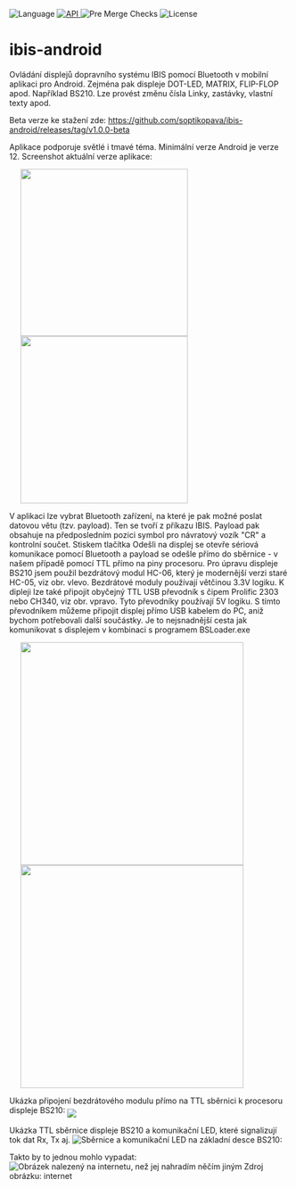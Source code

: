 <p class="markdown-heading" dir="auto">
  <img src="https://camo.githubusercontent.com/55c3be8b5692ac891d01cd59a6cf681e3cf0f8e7334e06d5ed2a69c103791c06/68747470733a2f2f696d672e736869656c64732e696f2f6769746875622f6c616e6775616765732f746f702f636f7274696e69636f2f6b6f746c696e2d616e64726f69642d74656d706c6174653f636f6c6f723d626c7565266c6f676f3d6b6f746c696e" alt="Language" data-canonical-src="https://img.shields.io/github/languages/top/cortinico/kotlin-android-template?color=blue&amp;logo=kotlin" style="max-width: 100%;">
   <a href="https://android-arsenal.com/api?level=31" rel="nofollow"><img alt="API" src="https://camo.githubusercontent.com/0eda703da08220e08354f624a3fc0023f10416a302565c69c3759bf6e0800d40/68747470733a2f2f696d672e736869656c64732e696f2f62616467652f4150492d32312532422d627269676874677265656e2e7376673f7374796c653d666c6174" data-canonical-src="https://img.shields.io/badge/API-31%2B-brightgreen.svg?style=flat" style="max-width: 100%;">
   </a>
   <img src="https://github.com/cortinico/kotlin-android-template/workflows/Pre%20Merge%20Checks/badge.svg" alt="Pre Merge Checks" style="max-width: 100%;">
   <img src="https://camo.githubusercontent.com/796cf4deba8b007685ec9d110ada43bf49df8450c5732b82e692baf8df003df7/68747470733a2f2f696d672e736869656c64732e696f2f6769746875622f6c6963656e73652f636f7274696e69636f2f6b6f746c696e2d616e64726f69642d74656d706c6174652e737667" alt="License" data-canonical-src="https://img.shields.io/github/license/cortinico/kotlin-android-template.svg" style="max-width: 100%;">
</p>

# ibis-android
Ovládání displejů dopravního systému IBIS pomocí Bluetooth v mobilní aplikaci pro Android. Zejména pak displeje DOT-LED, MATRIX, FLIP-FLOP apod. Například BS210. Lze provést změnu čísla Linky, zastávky, vlastní texty apod.

Beta verze ke stažení zde: https://github.com/soptikopava/ibis-android/releases/tag/v1.0.0-beta

Aplikace podporuje světlé i tmavé téma. Minimální verze Android je verze 12. Screenshot aktuální verze aplikace:


<div>
<img src="1710027836653.jpg" width="300" align="middle"  hspace="20"/>
<img src="ibib-android_v1l.jpg" width="300" align="middle"  hspace="20"/>
</div>


V aplikaci lze vybrat Bluetooth zařízení, na které je pak možné poslat datovou větu (tzv. payload). Ten se tvoří z příkazu IBIS. Payload pak obsahuje na předposledním pozici symbol pro návratový vozík "CR" a kontrolní součet.
Stiskem tlačítka Odešli na displej se otevře sériová komunikace pomocí Bluetooth a payload se odešle přímo do sběrnice - v našem případě pomocí TTL přímo na piny procesoru.
Pro úpravu displeje BS210 jsem použil bezdrátový modul HC-06, který je modernější verzi staré HC-05, viz obr. vlevo. Bezdrátové moduly používají větčinou 3.3V logiku. K dipleji lze také připojit obyčejný TTL USB převodník s čipem Prolific 2303 nebo CH340, viz obr. vpravo. Tyto převodníky používají 5V logiku. S tímto převodníkem můžeme připojit displej přímo USB kabelem do PC, aniž bychom potřebovali další součástky. Je to nejsnadnější cesta jak komunikovat s displejem v kombinaci s programem BSLoader.exe

<div>
<img src="1710027836666.jpg" width="400" align="middle"  hspace="20"/>
<img src="IMG_20240310_185015.jpg" width="400" align="middle"  hspace="20"/>
</div>


Ukázka připojení bezdrátového modulu přímo na TTL sběrnici k procesoru displeje BS210:
<img src="1710027836679.jpg"  align="middle"/>



Ukázka TTL sběrnice displeje BS210 a komunikační LED, které signalizují tok dat Rx, Tx aj.
![Sběrnice a komunikační LED na základní desce BS210:](1710027836691.jpg)



Takto by to jednou mohlo vypadat:
![Obrázek nalezený na internetu, než jej nahradím něčím jiným](maxresdefault.jpg) Zdroj obrázku: internet

